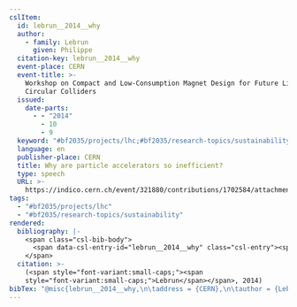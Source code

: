 ```yaml
---
cslItem:
  id: lebrun__2014__why
  author:
    - family: Lebrun
      given: Philippe
  citation-key: lebrun__2014__why
  event-place: CERN
  event-title: >-
    Workshop on Compact and Low-Consumption Magnet Design for Future Linear and
    Circular Colliders
  issued:
    date-parts:
      - - "2014"
        - 10
        - 9
  keyword: "#bf2035/projects/lhc;#bf2035/research-topics/sustainability"
  language: en
  publisher-place: CERN
  title: Why are particle accelerators so inefficient?
  type: speech
  URL: >-
    https://indico.cern.ch/event/321880/contributions/1702584/attachments/622090/855967/Talk_Accelerator_Energy_Efficiency_141126.pdf
tags:
  - "#bf2035/projects/lhc"
  - "#bf2035/research-topics/sustainability"
rendered:
  bibliography: |-
    <span class="csl-bib-body">
      <span data-csl-entry-id="lebrun__2014__why" class="csl-entry"><span class='author-bib'>Lebrun</span>. <span class='date-bib'>(2014, Oktober 9)</span>. <span class='title'><i><b><span style="font-style:normal;">Why are particle accelerators so inefficient?</span></b></i></span>. Workshop on Compact and Low-Consumption Magnet Design for Future Linear and Circular Colliders, CERN. <span class='URL'><a href='https://indico.cern.ch/event/321880/contributions/1702584/attachments/622090/855967/Talk_Accelerator_Energy_Efficiency_141126.pdf'>LINK</a></span></span>
    </span>
  citation: >-
    (<span style="font-variant:small-caps;"><span
    style="font-variant:small-caps;">Lebrun</span></span>, 2014)
bibTex: "@misc{lebrun__2014__why,\n\taddress = {CERN},\n\tauthor = {Lebrun, Philippe},\n\tyear = {2014},\n\tmonth = {oct 9},\n\ttitle = {Why are particle accelerators so inefficient?},\n\turl = {https://indico.cern.ch/event/321880/contributions/1702584/attachments/622090/855967/Talk_Accelerator_Energy_Efficiency_141126.pdf},\n\thowpublished = {https://indico.cern.ch/event/321880/contributions/1702584/attachments/622090/855967/Talk\\textunderscore{}Accelerator\\textunderscore{}Energy\\textunderscore{}Efficiency\\textunderscore{}141126.pdf},\n}\n\n"
---
```

